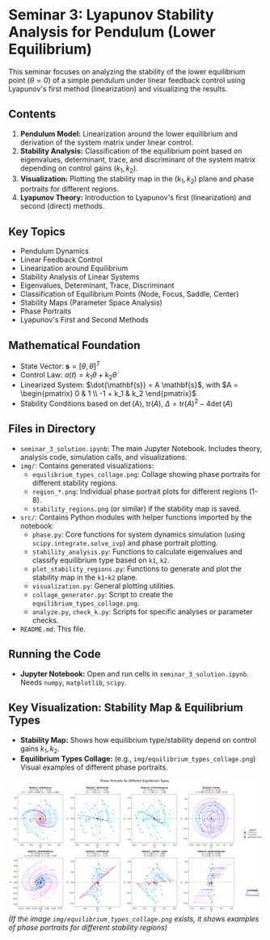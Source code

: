 # Seminar 3: Lyapunov Stability Analysis for Pendulum (Lower Equilibrium)

This seminar focuses on analyzing the stability of the lower equilibrium point ($\theta=0$) of a simple pendulum under linear feedback control using Lyapunov's first method (linearization) and visualizing the results.

## Contents

1.  **Pendulum Model:** Linearization around the lower equilibrium and derivation of the system matrix under linear control.
2.  **Stability Analysis:** Classification of the equilibrium point based on eigenvalues, determinant, trace, and discriminant of the system matrix depending on control gains ($k_1, k_2$).
3.  **Visualization:** Plotting the stability map in the ($k_1, k_2$) plane and phase portraits for different regions.
4.  **Lyapunov Theory:** Introduction to Lyapunov's first (linearization) and second (direct) methods.

## Key Topics

*   Pendulum Dynamics
*   Linear Feedback Control
*   Linearization around Equilibrium
*   Stability Analysis of Linear Systems
*   Eigenvalues, Determinant, Trace, Discriminant
*   Classification of Equilibrium Points (Node, Focus, Saddle, Center)
*   Stability Maps (Parameter Space Analysis)
*   Phase Portraits
*   Lyapunov's First and Second Methods

## Mathematical Foundation

*   State Vector: $\mathbf{s} = [\theta, \dot{\theta}]^T$
*   Control Law: $a(t) = k_1 \theta + k_2 \dot{\theta}$
*   Linearized System: $\dot{\mathbf{s}} = A \mathbf{s}$, with $A = \begin{pmatrix} 0 & 1 \\ -1 + k_1 & k_2 \end{pmatrix}$
*   Stability Conditions based on $\det(A)$, $\text{tr}(A)$, $\Delta = \text{tr}(A)^2 - 4\det(A)$

## Files in Directory

*   `seminar_3_solution.ipynb`: The main Jupyter Notebook. Includes theory, analysis code, simulation calls, and visualizations.
*   `img/`: Contains generated visualizations:
    *   `equilibrium_types_collage.png`: Collage showing phase portraits for different stability regions.
    *   `region_*.png`: Individual phase portrait plots for different regions (1-8).
    *   `stability_regions.png` (or similar) if the stability map is saved.
*   `src/`: Contains Python modules with helper functions imported by the notebook:
    *   `phase.py`: Core functions for system dynamics simulation (using `scipy.integrate.solve_ivp`) and phase portrait plotting.
    *   `stability_analysis.py`: Functions to calculate eigenvalues and classify equilibrium type based on `k1`, `k2`.
    *   `plot_stability_regions.py`: Functions to generate and plot the stability map in the `k1`-`k2` plane.
    *   `visualization.py`: General plotting utilities.
    *   `collage_generator.py`: Script to create the `equilibrium_types_collage.png`.
    *   `analyze.py`, `check_k.py`: Scripts for specific analyses or parameter checks.
*   `README.md`: This file.

## Running the Code

*   **Jupyter Notebook:** Open and run cells in `seminar_3_solution.ipynb`. Needs `numpy`, `matplotlib`, `scipy`.

## Key Visualization: Stability Map & Equilibrium Types

*   **Stability Map:** Shows how equilibrium type/stability depend on control gains $k_1, k_2$.
*   **Equilibrium Types Collage:** (e.g., `img/equilibrium_types_collage.png`) Visual examples of different phase portraits.

![Equilibrium Types Collage](img/equilibrium_types_collage.png)
_(If the image `img/equilibrium_types_collage.png` exists, it shows examples of phase portraits for different stability regions)_ 